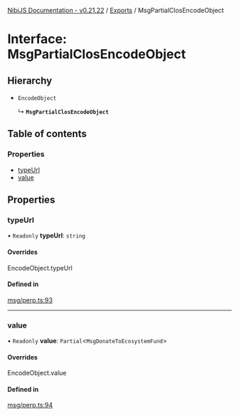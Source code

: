 [NibiJS Documentation - v0.21.22](../intro.md) / [Exports](../modules.md) / MsgPartialClosEncodeObject

# Interface: MsgPartialClosEncodeObject

## Hierarchy

- `EncodeObject`

  ↳ **`MsgPartialClosEncodeObject`**

## Table of contents

### Properties

- [typeUrl](MsgPartialClosEncodeObject.md#typeurl)
- [value](MsgPartialClosEncodeObject.md#value)

## Properties

### typeUrl

• `Readonly` **typeUrl**: `string`

#### Overrides

EncodeObject.typeUrl

#### Defined in

[msg/perp.ts:93](https://github.com/NibiruChain/ts-sdk/blob/1afbc87/packages/nibijs/src/msg/perp.ts#L93)

---

### value

• `Readonly` **value**: `Partial`<`MsgDonateToEcosystemFund`\>

#### Overrides

EncodeObject.value

#### Defined in

[msg/perp.ts:94](https://github.com/NibiruChain/ts-sdk/blob/1afbc87/packages/nibijs/src/msg/perp.ts#L94)
